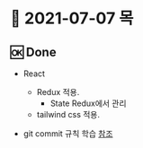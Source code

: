 # 📙 2021-07-07 목

## 🆗 Done  
- React
  - Redux 적용.
    - State Redux에서 관리
  - tailwind css 적용.

- git commit 규칙 학습
[참조](https://velog.io/@djh20/Git-%EC%A0%9C%EB%8C%80%EB%A1%9C-%EC%82%AC%EC%9A%A9%ED%95%B4%EB%B3%B4%EC%9E%90)
